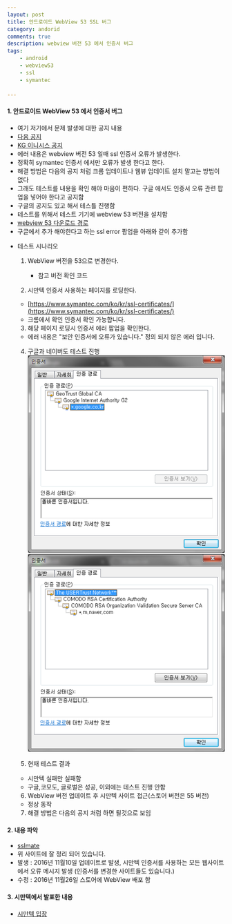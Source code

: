 ```yaml
---
layout: post
title: 안드로이드 WebView 53 SSL 버그
category: andorid
comments: true
description: webview 버전 53 에서 인증서 버그
tags:
    - android
    - webview53
    - ssl 
    - symantec

---
```




#### 1. 안드로이드 WebView 53 에서 인증서 버그
 - 여기 저기에서 문제 발생에 대한 공지 내용 
  - [다음 공지](https://channel.daum.net/content/232337?dmp_channel=notice)
  - [KG 이니시스 공지](http://sir.kr/co_notice/1205)
 - 에러 내용은 webview 버전 53 일때 ssl 인증서 오류가 발생한다.
  - 정확히 symantec 인증서 에서만 오류가 발생 한다고 한다.
 - 해결 방법은 다음의 공지 처럼 크롬 업데이트나 웹뷰 업데이트 설치 말고는 방법이 없다
 - 그래도 테스트를 내용을 확인 해야 마음이 편하다. 구글 에서도 인증서 오류 관련 팝업을 넣어야 한다고 공지함
 - 구글의 공지도 있고 해서 테스틀 진행함 
 - 테스트를 위해서 테스트 기기에 webview 53 버전을 설치함 
 - [webview 53 다운로드 경로](http://www.apkmirror.com/apk/google-inc/android-system-webview/android-system-webview-53-0-2785-97-release/) 
 - 구글에서 추가 해야한다고 하는  ssl error 팝업을 아래와 같이 추가함
 <script src="https://gist.github.com/pyeongho/66a50062921216dfae7a1abb9e8cb94e.js"></script>

 - 테스트 시나리오 
   1. WebView 버전을 53으로 변경한다.
       - 참고 버전 확인 코드
        <script src="https://gist.github.com/pyeongho/fc0d7c47be2a505f92a3d1d994fe5388.js"></script>

   2. 시만텍 인증서 사용하는 페이지를 로딩한다.
     - [https://www.symantec.com/ko/kr/ssl-certificates/](https://www.symantec.com/ko/kr/ssl-certificates/)
     - 크롬에서 확인 인증서 확인 가능합니다.
   3. 해당 페이지 로딩시 인증서 에러 팝업을 확인한다.
     - 에러 내용은 "보안 인증서에 오류가 있습니다." 정의 되지 않은 에러 입니다.

   4. 구글과 네이버도 테스트 진행
   ![구글](/assets/images/post/google.png) ![네이버](/assets/images/post/naver.png)

   5. 현재 테스트 결과
     - 시만텍 실패만 실패함
     - 구글,코모도, 글로벌은 성공, 이외에는 테스트 진행 안함

   6. WebView 버전 업데이트 후 시만텍 사이트 접근(스토어 버전은 55 버전)
    - 정상 동작 

   7. 해결 방법은 다음의 공지 처럼 하면 될것으로 보임

#### 2. 내용 파악  
 - [sslmate](https://sslmate.com/blog/post/ct_redaction_in_chrome_53)
 - 위 사이트에 잘 정리 되어 있습니다.
 - 발생 : 2016년 11월10일 업데이트로 발생, 시만텍 인증서를 사용하는 모든 웹사이트에서 오류 메시지 발생
 (인증서를 변경한 사이트들도 있습니다.)
 - 수정 : 2016년 11월26일 스토어에 WebView 배포 함

#### 3. 시만텍에서 발표한 내용 
 - [시만텍 입장](https://knowledge.symantec.com/support/ssl-certificates-support/index?page=content&id=ALERT2160&actp=LIST&viewlocale=en_US)
 

    
   
